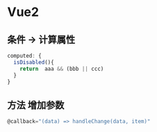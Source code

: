 # Vue2

## 条件 -> 计算属性

```js
computed: {
  isDisabled(){
    return  aaa && (bbb || ccc)
  }
}
```

## 方法 增加参数

```js
@callback="(data) => handleChange(data, item)"
```